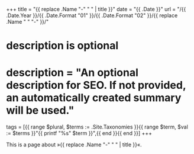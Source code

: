 +++
title = "{{ replace .Name "-" " " | title }}"
date = "{{ .Date }}"
url = "/{{ .Date.Year }}/{{ .Date.Format "01" }}/{{ .Date.Format "02" }}/{{ replace .Name " " "-" }}/"

#
# description is optional
#
# description = "An optional description for SEO. If not provided, an automatically created summary will be used."

tags = [{{ range $plural, $terms := .Site.Taxonomies }}{{ range $term, $val := $terms }}"{{ printf "%s" $term }}",{{ end }}{{ end }}]
+++

This is a page about »{{ replace .Name "-" " " | title }}«.
